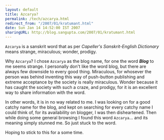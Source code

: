 ```yaml
---
layout: default
title: Azcarya?
permalink: /tech/azcarya.html
redirect_from: "/2007/01/kratumant.html"
date: Sun Jan 14 14:52:00 IST 2007
sharingURL: http://blog.sangupta.com/2007/01/kratumant.html
---
```

`Azcarya` is a sanskrit word that as per <em>Capeller's Sanskrit-English Dictionary</em> means 
strange, miraculous; wonder, prodigy.

Why `Azcarya`? I chose `Azcarya` as the blog name, for one the word <strong><em>Blog</em></strong> to me 
seems strange. I personally don't like the word blog, but there are always few downside to every good 
thing. Miraculous, for whosever the person was behind inventing this way of push-button publishing and 
extreme acceptance by the society is really miraculous. Wonder because it has caught the society with such 
a craze, and prodigy, for it is an excellent way to share information with the word.

In other words, it is in no way related to me. I was looking on for a good catchy name for the blog, and 
kept on searching for every catchy name I could think of, for its availability on blogger, I was then 
disheartened. Then while doing some general browsing I found this word `Azcarya`... and its meaning 
simply stunned me. So just stuck to the word.

Hoping to stick to this for a some time.
